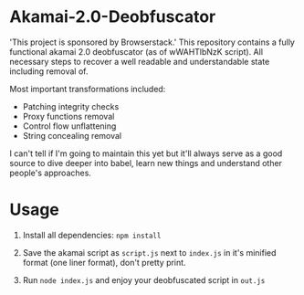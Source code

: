# Akamai-2.0-Deobfuscator
 'This project is sponsored by Browserstack.' 
This repository contains a fully functional akamai 2.0 deobfuscator (as of wWAHTlbNzK script). All necessary steps to recover a well readable and understandable state including removal of.

Most important transformations included:
- Patching integrity checks
- Proxy functions removal
- Control flow unflattening
- String concealing removal

I can't tell if I'm going to maintain this yet but it'll always serve as a good source to dive deeper into babel, learn new things and understand other people's approaches.

# Usage

1. Install all dependencies: `npm install`

2. Save the akamai script as `script.js` next to `index.js` in it's minified format (one liner format), don't pretty print.

3. Run `node index.js` and enjoy your deobfuscated script in `out.js`
